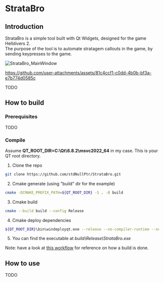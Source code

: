 # StrataBro

## Introduction
StrataBro is a simple tool built with Qt Widgets, designed for the game Helldivers 2.  
The purpose of the tool is to automate stratagem callouts in the game, by sending keypresses to the game.  

![StrataBro_MainWindow](https://github.com/user-attachments/assets/d45e43c5-238d-4a7f-8bdc-fc118c846108)

https://github.com/user-attachments/assets/81c4ccf1-c0dd-4b0b-bf3a-e7b774d0585c

TODO

## How to build
### Prerequisites
TODO

### Compile
Assume **QT_ROOT_DIR=C:\Qt\6.8.2\msvc2022_64** in my case. This is your QT root directory.
1. Clone the repo 
```bash 
git clone https://github.com/stdNullPtr/StrataBro.git 
```
2. Cmake generate (using "build" dir for the example)
```bash
cmake -DCMAKE_PREFIX_PATH=${QT_ROOT_DIR} -S . -B build
```
3. Cmake build
```bash
cmake --build build --config Release
```
4. Cmake deploy dependencies
```bash
${QT_ROOT_DIR}\bin\windeployqt.exe --release --no-compiler-runtime --no-translations build\Release\StrataBro.exe
```
5. You can find the executable at *build\Release\StrataBro.exe*

Note: have a look at [this workflow](.github/workflows/build-verification.yml) for reference on how a build is done.

## How to use
TODO
